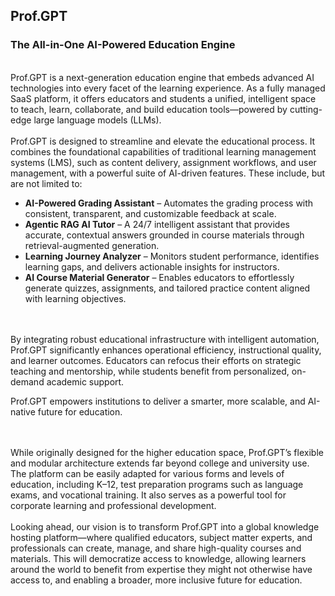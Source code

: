 ## Prof.GPT
### The All-in-One AI-Powered Education Engine

<br>
Prof.GPT is a next-generation education engine that embeds advanced AI technologies into every facet of the learning experience. As a fully managed SaaS platform, it offers educators and students a unified, intelligent space to teach, learn, collaborate, and build education tools—powered by cutting-edge large language models (LLMs).
<br>

<br>
Prof.GPT is designed to streamline and elevate the educational process. It combines the foundational capabilities of traditional learning management systems (LMS), such as content delivery, assignment workflows, and user management, with a powerful suite of AI-driven features. These include, but are not limited to:

* **AI-Powered Grading Assistant** – Automates the grading process with consistent, transparent, and customizable feedback at scale.
* **Agentic RAG AI Tutor** – A 24/7 intelligent assistant that provides accurate, contextual answers grounded in course materials through retrieval-augmented generation.
* **Learning Journey Analyzer** – Monitors student performance, identifies learning gaps, and delivers actionable insights for instructors.
* **AI Course Material Generator** – Enables educators to effortlessly generate quizzes, assignments, and tailored practice content aligned with learning objectives.
<br>

<br>
By integrating robust educational infrastructure with intelligent automation, Prof.GPT significantly enhances operational efficiency, instructional quality, and learner outcomes. Educators can refocus their efforts on strategic teaching and mentorship, while students benefit from personalized, on-demand academic support.
<br>

Prof.GPT empowers institutions to deliver a smarter, more scalable, and AI-native future for education.

<br><br>
While originally designed for the higher education space, Prof.GPT’s flexible and modular architecture extends far beyond college and university use. The platform can be easily adapted for various forms and levels of education, including K–12, test preparation programs such as language exams, and vocational training. It also serves as a powerful tool for corporate learning and professional development.
<br><br>
Looking ahead, our vision is to transform Prof.GPT into a global knowledge hosting platform—where qualified educators, subject matter experts, and professionals can create, manage, and share high-quality courses and materials. This will democratize access to knowledge, allowing learners around the world to benefit from expertise they might not otherwise have access to, and enabling a broader, more inclusive future for education.
